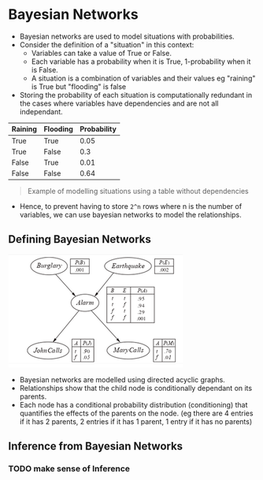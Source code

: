 # Bayesian Networks

* Bayesian networks are used to model situations with probabilities.
* Consider the definition of a "situation" in this context:
    * Variables can take a value of True or False.
    * Each variable has a probability when it is True, 1-probability when it is False.
    * A situation is a combination of variables and their values eg "raining" is True but "flooding" is false
* Storing the probability of each situation is computationally redundant in the cases where variables have dependencies and are not all independant.


| Raining | Flooding | Probability |
|---------|----------|-------------|
| True    | True     | 0.05        |
| True    | False    | 0.3         |
| False   | True     | 0.01        |
| False   | False    | 0.64        |

> Example of modelling situations using a table without dependencies

* Hence, to prevent having to store `2^n` rows where n is the number of variables, we can use bayesian networks to model the relationships.

## Defining Bayesian Networks
![Bayesian Network](../img/bayesian_network.png)
* Bayesian networks are modelled using directed acyclic graphs.
* Relationships show that the child node is conditionally dependant on its parents. 
* Each node has a conditional probability distribution (conditioning) that quantifies the effects of the parents on the node. (eg there are 4 entries if it has 2 parents, 2 entries if it has 1 parent, 1 entry if it has no parents)

## Inference from Bayesian Networks

### TODO make sense of Inference 